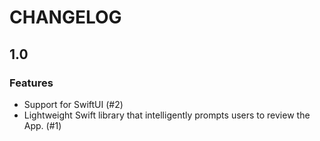# CHANGELOG

## 1.0

### Features

- Support for SwiftUI (#2)
- Lightweight Swift library that intelligently prompts users to review the App. (#1)
